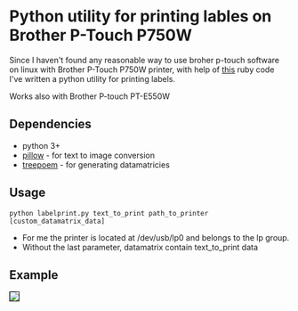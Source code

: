 # Python utility for printing lables on Brother P-Touch P750W

Since I haven't found any reasonable way to use broher p-touch software on linux with Brother P-Touch P750W printer, with help of [this](http://www.odorik.cz/w/ptouch) ruby code I've written a python utility for printing labels.

Works also with Brother P-touch PT-E550W

## Dependencies
- python 3+
- [pillow](https://pypi.org/project/Pillow/) - for text to image conversion
- [treepoem](https://pypi.org/project/treepoem/) - for generating datamatricies

## Usage

```python labelprint.py text_to_print path_to_printer [custom_datamatrix_data]```

- For me the printer is located at /dev/usb/lp0 and belongs to the lp group.
- Without the last parameter, datamatrix contain text_to_print data

## Example
<img style="border: 1px solid black;" src="example.png">
